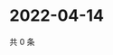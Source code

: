 # 2022-04-14

共 0 条

<!-- BEGIN WEIBO -->
<!-- 最后更新时间 Thu Apr 14 2022 14:19:46 GMT+0800 (China Standard Time) -->

<!-- END WEIBO -->
